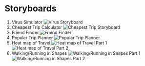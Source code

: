 # Storyboards
1. Virus Simulator
![Virus Storyboard](https://raw.githubusercontent.com/johnpallag/MashedPotatoRacoons/master/storyboards/storyboard1.jpg)
2. Cheapest Trip Calculator
![Cheapest Trip Storyboard](https://raw.githubusercontent.com/johnpallag/MashedPotatoRacoons/master/storyboards/storyboard2.jpg)
3. Friend Finder
![Friend Finder](https://raw.githubusercontent.com/johnpallag/MashedPotatoRacoons/master/storyboards/alexstoryboard1.jpg)
4. Popular Trip Planner
![Popular Trip Planner](https://raw.githubusercontent.com/johnpallag/MashedPotatoRacoons/master/storyboards/alexstoryboard2.jpg)
5. Heat map of Travel
![Heat map of Travel Part 1](https://raw.githubusercontent.com/johnpallag/MashedPotatoRacoons/master/storyboards/storyboard3.1.jpg)
![Heat map of Travel Part 2](https://raw.githubusercontent.com/johnpallag/MashedPotatoRacoons/master/storyboards/storyboard3.2.jpg)
6. Walking/Running in Shapes
![Walking/Running in Shapes Part 1](https://raw.githubusercontent.com/johnpallag/MashedPotatoRacoons/master/storyboards/storyboard6.1.jpg)
![Walking/Running in Shapes Part 2](https://raw.githubusercontent.com/johnpallag/MashedPotatoRacoons/master/storyboards/storyboard6.2.jpg)
